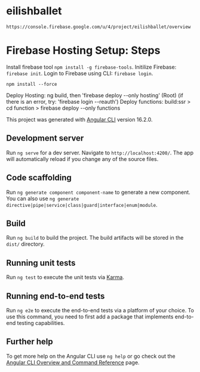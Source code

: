 # eilishballet

`https://console.firebase.google.com/u/4/project/eilishballet/overview`

# Firebase Hosting Setup: Steps

Install firebase tool `npm install -g firebase-tools`.
Initilize Firebase: `firebase init`.
Login to Firebase using CLI: `firebase login`.

`npm install --force`

Deploy Hosting: ng build, then 'firebase deploy --only hosting' (Root) 
(if there is an error, try: 'firebase login --reauth')
Deploy functions: build:ssr > cd function > firebase deploy --only functions

This project was generated with [Angular CLI](https://github.com/angular/angular-cli) version 16.2.0.

## Development server

Run `ng serve` for a dev server. Navigate to `http://localhost:4200/`. The app will automatically reload if you change any of the source files.

## Code scaffolding

Run `ng generate component component-name` to generate a new component. You can also use `ng generate directive|pipe|service|class|guard|interface|enum|module`.

## Build

Run `ng build` to build the project. The build artifacts will be stored in the `dist/` directory.

## Running unit tests

Run `ng test` to execute the unit tests via [Karma](https://karma-runner.github.io).

## Running end-to-end tests

Run `ng e2e` to execute the end-to-end tests via a platform of your choice. To use this command, you need to first add a package that implements end-to-end testing capabilities.

## Further help

To get more help on the Angular CLI use `ng help` or go check out the [Angular CLI Overview and Command Reference](https://angular.io/cli) page.
